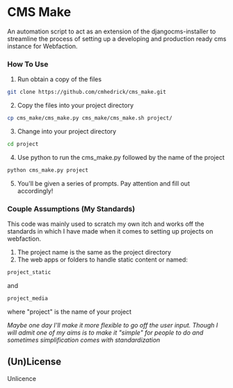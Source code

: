 # CMS Make
An automation script to act as an extension of the djangocms-installer to streamline the process of setting up a developing and production ready cms instance for Webfaction.

### How To Use
  1. Run obtain a copy of the files
 ```sh
 git clone https://github.com/cmhedrick/cms_make.git
 ```
  2. Copy the files into your project directory
```sh
cp cms_make/cms_make.py cms_make/cms_make.sh project/
```
  3. Change into your project directory
```sh
cd project
```
  4. Use python to run the cms_make.py followed by the name of the project
```sh
python cms_make.py project
```
  5. You'll be given a series of prompts. Pay attention and fill out accordingly!

### Couple Assumptions (My Standards)
This code was mainly used to scratch my own itch and works off the standards in which I have made when it comes to setting up projects on webfaction.
1. The project name is the same as the project directory
2. The web apps or folders to handle static content or named:
```sh
project_static
```
and
```sh
project_media
```
where "project" is the name of your project

*Maybe one day I'll make it more flexible to go off the user input. Though I will admit one of my aims is to make it "simple" for people to do and sometimes simplification comes with standardization*


(Un)License
----

Unlicence 

